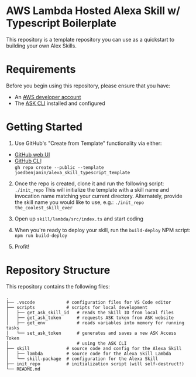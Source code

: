 # AWS Lambda Hosted Alexa Skill w/ Typescript Boilerplate

This repository is a template repository you can use as a quickstart to building your own Alex Skills.

# Requirements

Before you begin using this repository, please ensure that you have:

- An [AWS developer account](https://developer.amazon.com)
- The [ASK CLI](https://developer.amazon.com/en-US/docs/alexa/smapi/quick-start-alexa-skills-kit-command-line-interface.html) installed and configured

# Getting Started

1. Use GitHub's "Create from Template" functionality via either:
  - [GitHub web UI](https://github.com/joedbenjamin/alexa_skill_typescript_template/generate)
  - [GitHub CLI](https://cli.github.com):  
    `gh repo create --public --template joedbenjamin/alexa_skill_typescript_template`

2. Once the repo is created, clone it and run the following script:
`./init_repo`
  This will initialize the template with a skill name and invocation name matching your current directory.
  Alternately, provide the skill name you would like to use, e.g.:
  `./init_repo the_coolest_skill_ever`

3. Open up `skill/lambda/src/index.ts` and start coding
4. When you're ready to deploy your skill, run the `build-deploy` NPM script:
  `npm run build-deploy`
4. Profit!

# Repository Structure

This repository contains the following files:

```
.
├── .vscode            # configuration files for VS Code editor
├── scripts            # scripts for local development
│   ├── get_ask_skill_id   # reads the Skill ID from local files
│   ├── get_ask_token      # requests ASK token from ASK website
│   ├── get_env            # reads variables into memory for running tasks
│   └── set_ask_token      # generates and saves a new ASK Access Token
│                          # using the ASK CLI
├── skill              # source code and config for the Alexa Skill
│   ├── lambda         # source code for the Alexa Skill Lambda
│   └── skill-package  # configuration for the Alexa Skill
├── init_repo          # initialization script (will self-destruct!)
└── README.md
```
